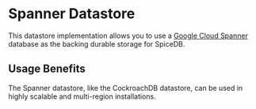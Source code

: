 # Spanner Datastore

This datastore implementation allows you to use a [Google Cloud Spanner](https://cloud.google.com/spanner) database as the backing durable storage for SpiceDB.

## Usage Benefits

The Spanner datastore, like the CockroachDB datastore, can be used in highly scalable and multi-region installations.
